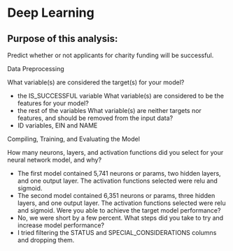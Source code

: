 # Deep Learning 

## Purpose of this analysis:
Predict whether or not applicants for charity funding will be successful.

Data Preprocessing

What variable(s) are considered the target(s) for your model?
- the IS_SUCCESSFUL variable
What variable(s) are considered to be the features for your model?
- the rest of the variables
What variable(s) are neither targets nor features, and should be removed from the input data?
- ID variables, EIN and NAME


Compiling, Training, and Evaluating the Model

How many neurons, layers, and activation functions did you select for your neural network model, and why?
- The first model contained 5,741 neurons or params, two hidden layers, and one output layer. The activation functions selected were relu and sigmoid. 
- The second model contained 6,351 neurons or params, three hidden layers, and one output layer. The activation functions selected were relu and sigmoid.
Were you able to achieve the target model performance?
- No, we were short by a few percent.
What steps did you take to try and increase model performance?
- I tried filtering the STATUS and SPECIAL_CONSIDERATIONS columns and dropping them. 


